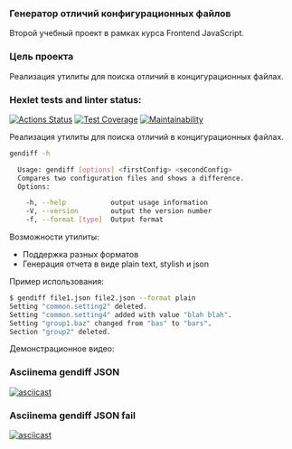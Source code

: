 ### Генератор отличий конфигурационных файлов
Второй учебный проект в рамках курса Frontend JavaScript. 

### Цель проекта
Реализация утилиты для поиска отличий в концигурационных файлах.

### Hexlet tests and linter status:
[![Actions Status](https://github.com/pobirsky/frontend-project-lvl2/workflows/hexlet-check/badge.svg)](https://github.com/pobirsky/frontend-project-lvl2/actions)
[![Test Coverage](https://api.codeclimate.com/v1/badges/10c41f8d802b385d4b49/test_coverage)](https://codeclimate.com/github/pobirsky/frontend-project-lvl2/test_coverage)
[![Maintainability](https://api.codeclimate.com/v1/badges/10c41f8d802b385d4b49/maintainability)](https://codeclimate.com/github/pobirsky/frontend-project-lvl2/maintainability)

Реализация утилиты для поиска отличий в концигурационных файлах.
```bash
gendiff -h

  Usage: gendiff [options] <firstConfig> <secondConfig>
  Compares two configuration files and shows a difference.
  Options:

    -h, --help           output usage information
    -V, --version        output the version number
    -f, --format [type]  Output format
```    
  
Возможности утилиты:

- Поддержка разных форматов
- Генерация отчета в виде plain text, stylish и json

Пример использования:

```bash
$ gendiff file1.json file2.json --format plain
Setting "common.setting2" deleted.
Setting "common.setting4" added with value "blah blah".
Setting "group1.baz" changed from "bas" to "bars".
Section "group2" deleted.
```

Демонстрационное видео:

### Asciinema gendiff JSON
[![asciicast](https://asciinema.org/a/SZocmdFQWmcYprweroYq30W3A.svg)](https://asciinema.org/a/SZocmdFQWmcYprweroYq30W3A)

### Asciinema gendiff JSON fail
[![asciicast](https://asciinema.org/a/sYCR1NmidIpUw7ONA8mcTeESJ.svg)](https://asciinema.org/a/sYCR1NmidIpUw7ONA8mcTeESJ)


